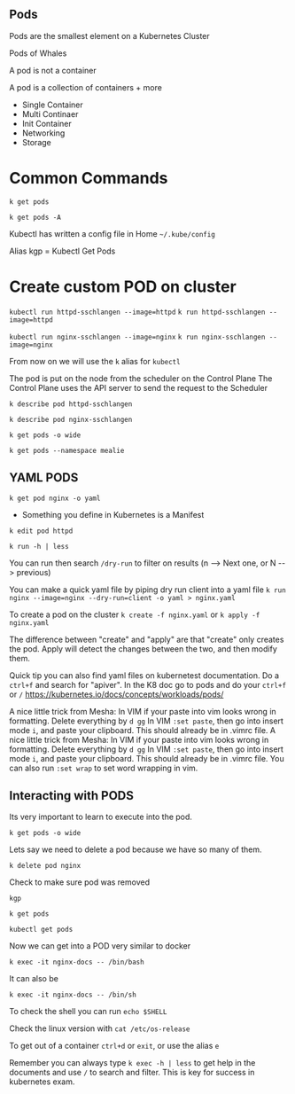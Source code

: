 ## Pods

Pods are the smallest element on a Kubernetes Cluster

Pods of Whales

A pod is not a container

A pod is a collection of containers + more

- Single Container
- Multi Continaer
- Init Container
- Networking
- Storage

# Common Commands

``k get pods``

``k get pods -A``

Kubectl has written a config file in Home
``~/.kube/config``

Alias kgp = Kubectl Get Pods

# Create custom POD on cluster

``kubectl run httpd-sschlangen --image=httpd``
``k run httpd-sschlangen --image=httpd``

``kubectl run nginx-sschlangen --image=nginx``
``k run nginx-sschlangen --image=nginx``

From now on we will use the ``k`` alias for ``kubectl``

The pod is put on the node from the scheduler on the Control Plane
The Control Plane uses the API server to send the request to the Scheduler

``k describe pod httpd-sschlangen``

``k describe pod nginx-sschlangen``

``k get pods -o wide``

``k get pods --namespace mealie``

## YAML PODS

``k get pod nginx -o yaml``

- Something you define in Kubernetes is a Manifest

``k edit pod httpd``

``k run -h | less``

You can run then search ``/dry-run`` to filter on results (n --> Next one, or N --> previous)


You can make a quick yaml file by piping dry run client into a yaml file
``k run nginx --image=nginx --dry-run=client -o yaml > nginx.yaml``

To create a pod on the cluster
``k create -f nginx.yaml``
or
``k apply -f nginx.yaml``

The difference between "create" and "apply" are that "create" only creates the pod. Apply will detect the changes between the two, and then modify them.

Quick tip you can also find yaml files on kubernetest documentation.
Do a ``ctrl+f`` and search for "apiver".
In the K8 doc go to pods and do your ``ctrl+f`` or ``/``
https://kubernetes.io/docs/concepts/workloads/pods/

A nice little trick from Mesha:
In VIM if your paste into vim looks wrong in formatting.
Delete everything by ``d gg``
In VIM ``:set paste``, then go into insert mode ``i``, and paste your clipboard. This should already be in .vimrc file.
A nice little trick from Mesha:
In VIM if your paste into vim looks wrong in formatting.
Delete everything by ``d gg``
In VIM ``:set paste``, then go into insert mode ``i``, and paste your clipboard. This should already be in .vimrc file.
You can also run ``:set wrap`` to set word wrapping in vim.


## Interacting with PODS

Its very important to learn to execute into the pod.

``k get pods -o wide``

Lets say we need to delete a pod because we have so many of them.

``k delete pod nginx``

Check to make sure pod was removed

``kgp``

``k get pods``

``kubectl get pods``

Now we can get into a POD very similar to docker

``k exec -it nginx-docs -- /bin/bash``

It can also be

``k exec -it nginx-docs -- /bin/sh``

To check the shell you can run ``echo $SHELL``

Check the linux version with
``cat /etc/os-release``

To get out of a container
``ctrl+d`` or ``exit``, or use the alias ``e``

Remember you can always type ``k exec -h | less`` to get help in the documents and use ``/`` to search and filter. This is key for success in kubernetes exam.
